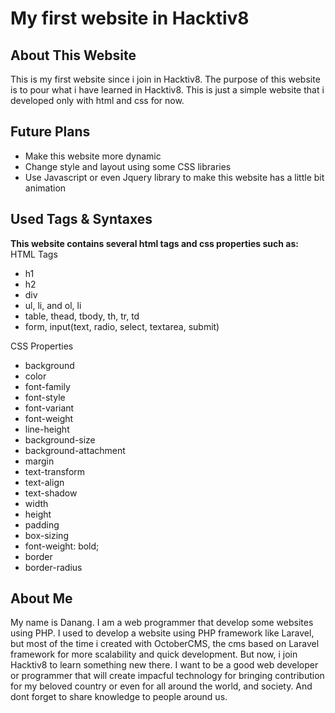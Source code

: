 # My first website in Hacktiv8

## About This Website
This is my first website since i join in Hacktiv8. The purpose of this website is to pour what i have learned in Hacktiv8. This is just a simple website that i developed only with html and css for now.

## Future Plans
- Make this website more dynamic
- Change style and layout using some CSS libraries
- Use Javascript or even Jquery library to make this website has a little bit animation

## Used Tags & Syntaxes
**This website contains several html tags and css properties such as:**  
HTML Tags
- h1
- h2
- div
- ul, li, and ol, li
- table, thead, tbody, th, tr, td
- form, input(text, radio, select, textarea, submit)

CSS Properties  
- background
- color
- font-family
- font-style
- font-variant
- font-weight
- line-height
- background-size
- background-attachment
- margin
- text-transform
- text-align
- text-shadow
- width
- height
- padding
- box-sizing
- font-weight: bold;
- border
- border-radius

## About Me
My name is Danang. I am a web programmer that develop some websites using PHP. I used to develop a website using PHP framework like Laravel, but most of the time i created with OctoberCMS, the cms based on Laravel framework for more scalability and quick development. But now, i join Hacktiv8 to learn something new there. I want to be a good web developer or programmer that will create impacful technology for bringing contribution for my beloved country or even for all around the world, and society. And dont forget to share knowledge to people around us.  
